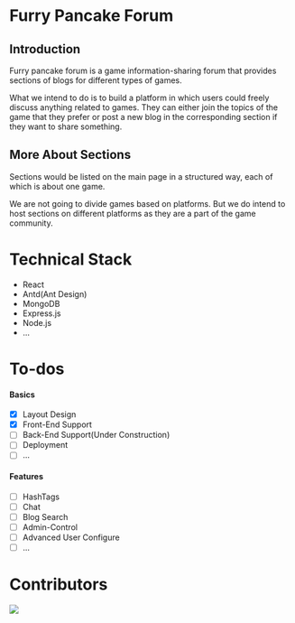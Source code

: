 # Furry Pancake Forum

## Introduction

Furry pancake forum is a game information-sharing forum that provides sections of blogs for different types of games.

What we intend to do is to build a platform in which users could freely discuss anything related to games. They can either join the topics of the game that they prefer or post a new blog in the corresponding section if they want to share something.

## More About Sections

Sections would be listed on the main page in a structured way, each of which is about one game.

We are not going to divide games based on platforms. But we do intend to host sections on different platforms as they are a part of the game community.

# Technical Stack

- React
- Antd(Ant Design)
- MongoDB
- Express.js
- Node.js
- ...

# To-dos

#### Basics

- [x] Layout Design
- [x] Front-End Support
- [ ] Back-End Support(Under Construction)
- [ ] Deployment
- [ ] ...

#### Features

- [ ] HashTags
- [ ] Chat
- [ ] Blog Search
- [ ] Admin-Control
- [ ] Advanced User Configure
- [ ] ...

# Contributors

<a href="https://github.com/Colaci/furry-pancake-forum/graphs/contributors">
  <img src="https://contrib.rocks/image?repo=Colaci/furry-pancake-forum" />
</a>
